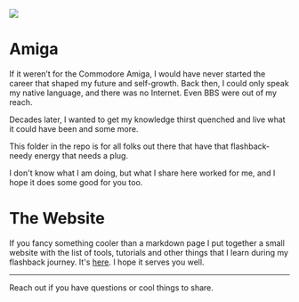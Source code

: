 ![](https://ginnov.github.io/littlethings/images/projects-header.jpg)
# Amiga
If it weren’t for the Commodore Amiga, I would have never started the career that shaped my future and self-growth. Back then, I could only speak my native language, and there was no Internet. Even BBS were out of my reach.

Decades later, I wanted to get my knowledge thirst quenched and live what it could have been and some more.

This folder in the repo is for all folks out there that have that flashback-needy energy that needs a plug.

I don't know what I am doing, but what I share here worked for me, and I hope it does some good for you too.

# The Website
If you fancy something cooler than a markdown page I put together a small website with the list of tools, tutorials and other things that I learn during my flashback journey. It's [here](https://ginnov.github.io/littlethings/). I hope it serves you well.

---
Reach out if you have questions or cool things to share.
